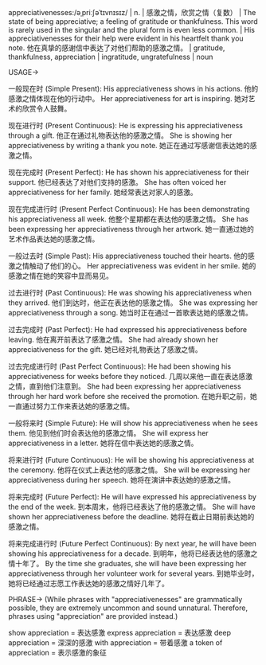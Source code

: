 appreciativenesses:/əˌpriːʃəˈtɪvnɪsɪz/ | n. | 感激之情，欣赏之情（复数） | The state of being appreciative; a feeling of gratitude or thankfulness. This word is rarely used in the singular and the plural form is even less common.  |  His appreciativenesses for their help were evident in his heartfelt thank you note. 他在真挚的感谢信中表达了对他们帮助的感激之情。 |  gratitude, thankfulness, appreciation | ingratitude, ungratefulness | noun

USAGE->

一般现在时 (Simple Present):
His appreciativeness shows in his actions. 他的感激之情体现在他的行动中。
Her appreciativeness for art is inspiring. 她对艺术的欣赏令人鼓舞。

现在进行时 (Present Continuous):
He is expressing his appreciativeness through a gift. 他正在通过礼物表达他的感激之情。
She is showing her appreciativeness by writing a thank you note.  她正在通过写感谢信表达她的感激之情。

现在完成时 (Present Perfect):
He has shown his appreciativeness for their support. 他已经表达了对他们支持的感激。
She has often voiced her appreciativeness for her family. 她经常表达对家人的感激。

现在完成进行时 (Present Perfect Continuous):
He has been demonstrating his appreciativeness all week. 他整个星期都在表达他的感激之情。
She has been expressing her appreciativeness through her artwork. 她一直通过她的艺术作品表达她的感激之情。


一般过去时 (Simple Past):
His appreciativeness touched their hearts. 他的感激之情触动了他们的心。
Her appreciativeness was evident in her smile. 她的感激之情在她的笑容中显而易见。

过去进行时 (Past Continuous):
He was showing his appreciativeness when they arrived. 他们到达时，他正在表达他的感激之情。
She was expressing her appreciativeness through a song. 她当时正在通过一首歌表达她的感激之情。


过去完成时 (Past Perfect):
He had expressed his appreciativeness before leaving.  他在离开前表达了感激之情。
She had already shown her appreciativeness for the gift. 她已经对礼物表达了感激之情。


过去完成进行时 (Past Perfect Continuous):
He had been showing his appreciativeness for weeks before they noticed.  几周以来他一直在表达感激之情，直到他们注意到。
She had been expressing her appreciativeness through her hard work before she received the promotion.  在她升职之前，她一直通过努力工作来表达她的感激之情。


一般将来时 (Simple Future):
He will show his appreciativeness when he sees them.  他见到他们时会表达他的感激之情。
She will express her appreciativeness in a letter. 她将在信中表达她的感激之情。


将来进行时 (Future Continuous):
He will be showing his appreciativeness at the ceremony. 他将在仪式上表达他的感激之情。
She will be expressing her appreciativeness during her speech.  她将在演讲中表达她的感激之情。


将来完成时 (Future Perfect):
He will have expressed his appreciativeness by the end of the week.  到本周末，他将已经表达了他的感激之情。
She will have shown her appreciativeness before the deadline.  她将在截止日期前表达她的感激之情。


将来完成进行时 (Future Perfect Continuous):
By next year, he will have been showing his appreciativeness for a decade. 到明年，他将已经表达他的感激之情十年了。
By the time she graduates, she will have been expressing her appreciativeness through her volunteer work for several years. 到她毕业时，她将已经通过志愿工作表达她的感激之情好几年了。


PHRASE->
(While phrases with "appreciativenesses" are grammatically possible, they are extremely uncommon and sound unnatural. Therefore, phrases using "appreciation" are provided instead.)

show appreciation = 表达感激
express appreciation = 表达感激
deep appreciation = 深深的感激
with appreciation = 带着感激
a token of appreciation =  表示感激的象征

